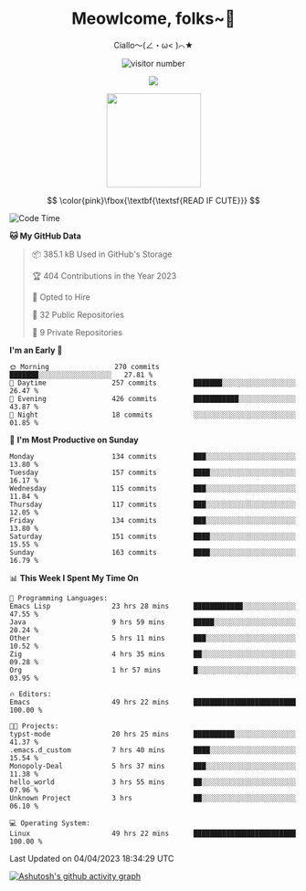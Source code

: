 <div align="center">
  <h1>Meowlcome, folks~👋</h1>
  <p>Ciallo～(∠・ω< )⌒★</p>
</div>

<p align="center">
  <img src="https://count.getloli.com/get/@Ziqi-Yang?theme=rule34" alt="visitor number" />
</p>

<p align="center">
  <img src="https://skillicons.dev/icons?i=rust,c,py,flutter,go,java,js,bash,linux,emacs" />
</p>
<p align="center">
  <img height="165" src="https://github-readme-stats.vercel.app/api?username=Ziqi-Yang&show_icons=true&include_all_commits=true&hide_border=true" />
</p>

$$
\color{pink}\fbox{\textbf{\textsf{READ IF CUTE}}}
$$

<!--START_SECTION:waka-->
![Code Time](http://img.shields.io/badge/Code%20Time-827%20hrs%2050%20mins-blue)

**🐱 My GitHub Data** 

> 📦 385.1 kB Used in GitHub's Storage 
 > 
> 🏆 404 Contributions in the Year 2023
 > 
> 💼 Opted to Hire
 > 
> 📜 32 Public Repositories 
 > 
> 🔑 9 Private Repositories 
 > 
**I'm an Early 🐤** 

```text
🌞 Morning                270 commits         ███████░░░░░░░░░░░░░░░░░░   27.81 % 
🌆 Daytime                257 commits         ███████░░░░░░░░░░░░░░░░░░   26.47 % 
🌃 Evening                426 commits         ███████████░░░░░░░░░░░░░░   43.87 % 
🌙 Night                  18 commits          ░░░░░░░░░░░░░░░░░░░░░░░░░   01.85 % 
```
📅 **I'm Most Productive on Sunday** 

```text
Monday                   134 commits         ███░░░░░░░░░░░░░░░░░░░░░░   13.80 % 
Tuesday                  157 commits         ████░░░░░░░░░░░░░░░░░░░░░   16.17 % 
Wednesday                115 commits         ███░░░░░░░░░░░░░░░░░░░░░░   11.84 % 
Thursday                 117 commits         ███░░░░░░░░░░░░░░░░░░░░░░   12.05 % 
Friday                   134 commits         ███░░░░░░░░░░░░░░░░░░░░░░   13.80 % 
Saturday                 151 commits         ████░░░░░░░░░░░░░░░░░░░░░   15.55 % 
Sunday                   163 commits         ████░░░░░░░░░░░░░░░░░░░░░   16.79 % 
```


📊 **This Week I Spent My Time On** 

```text
💬 Programming Languages: 
Emacs Lisp               23 hrs 28 mins      ████████████░░░░░░░░░░░░░   47.55 % 
Java                     9 hrs 59 mins       █████░░░░░░░░░░░░░░░░░░░░   20.24 % 
Other                    5 hrs 11 mins       ███░░░░░░░░░░░░░░░░░░░░░░   10.52 % 
Zig                      4 hrs 35 mins       ██░░░░░░░░░░░░░░░░░░░░░░░   09.28 % 
Org                      1 hr 57 mins        █░░░░░░░░░░░░░░░░░░░░░░░░   03.95 % 

🔥 Editors: 
Emacs                    49 hrs 22 mins      █████████████████████████   100.00 % 

🐱‍💻 Projects: 
typst-mode               20 hrs 25 mins      ██████████░░░░░░░░░░░░░░░   41.37 % 
.emacs.d_custom          7 hrs 40 mins       ████░░░░░░░░░░░░░░░░░░░░░   15.54 % 
Monopoly-Deal            5 hrs 37 mins       ███░░░░░░░░░░░░░░░░░░░░░░   11.38 % 
hello_world              3 hrs 55 mins       ██░░░░░░░░░░░░░░░░░░░░░░░   07.96 % 
Unknown Project          3 hrs               ██░░░░░░░░░░░░░░░░░░░░░░░   06.10 % 

💻 Operating System: 
Linux                    49 hrs 22 mins      █████████████████████████   100.00 % 
```


 Last Updated on 04/04/2023 18:34:29 UTC
<!--END_SECTION:waka-->


[![Ashutosh's github activity graph](https://github-readme-activity-graph.cyclic.app/graph?username=Ziqi-Yang&theme=github)](https://github.com/ashutosh00710/github-readme-activity-graph)
